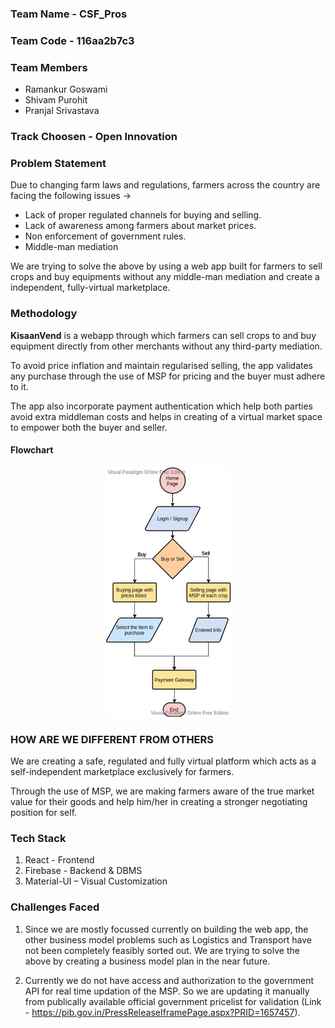 ### Team Name - CSF_Pros

### Team Code - 116aa2b7c3

### Team Members

- Ramankur Goswami
- Shivam Purohit 
- Pranjal Srivastava

### Track Choosen - Open Innovation

### Problem Statement

Due to changing farm laws and regulations, farmers across the country are facing the following issues ->

- Lack of proper regulated channels for buying and selling.
- Lack of awareness among farmers about market prices.
- Non enforcement of government rules.
- Middle-man mediation

We are trying to solve the above by using a web app built for farmers to sell crops and buy equipments without any middle-man mediation and create a independent, fully-virtual marketplace.

### Methodology

**KisaanVend** is a webapp through which farmers can sell crops to and buy equipment directly from other merchants without any third-party mediation.
 
To avoid price inflation and maintain regularised selling, the app validates any purchase through the use of MSP for pricing and the buyer must adhere to it.
 
The app also incorporate payment authentication which help both parties avoid extra middleman costs and helps in creating of a virtual market space to empower both the buyer and seller.

#### Flowchart

<p align='center'><img src="./flowchart.jpeg" alt="flowchart" height=400 /></p>

### HOW ARE WE DIFFERENT FROM OTHERS

We are creating a safe, regulated and fully virtual platform which acts as a self-independent marketplace exclusively for farmers. 

Through the use of MSP, we are making farmers aware of the true market value for their goods and help him/her in creating a stronger negotiating position for self.

### Tech Stack

1. React - Frontend
2. Firebase - Backend & DBMS
3. Material-UI – Visual Customization

### Challenges Faced

1. Since we are mostly focussed currently on building the web app, the other business model problems such as Logistics and Transport have not been completely feasibly sorted out. We are trying to solve the above by creating a business model plan in the near future. 

2. Currently we do not have access and authorization to the government API for real time updation of the MSP. So we are updating it manually from publically available official government pricelist for validation (Link - https://pib.gov.in/PressReleaseIframePage.aspx?PRID=1657457).


